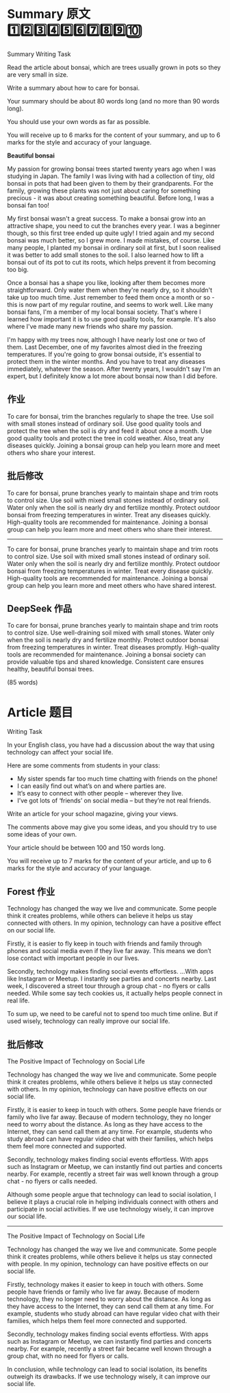 # Summary 原文 1️⃣2️⃣3️⃣4️⃣5️⃣6️⃣7️⃣8️⃣9️⃣🔟

Summary Writing Task

Read the article about bonsai, which are trees usually grown in pots so they are very small in size.

Write a summary about how to care for bonsai.

Your summary should be about 80 words long (and no more than 90 words long).

You should use your own words as far as possible.

You will receive up to 6 marks for the content of your summary, and up to 6 marks for the style and accuracy of your language.

**Beautiful bonsai**

My passion for growing bonsai trees started twenty years ago when I was studying in Japan. The family I was living with had a collection of tiny, old bonsai in pots that had been given to them by their grandparents. For the family, growing these plants was not just about caring for something precious - it was about creating something beautiful. Before long, I was a bonsai fan too!

My first bonsai wasn't a great success. To make a bonsai grow into an attractive shape, you need to cut the branches every year. I was a beginner though, so this first tree ended up quite ugly! I tried again and my second bonsai was much better, so I grew more. I made mistakes, of course. Like many people, I planted my bonsai in ordinary soil at first, but I soon realised it was better to add small stones to the soil. I also learned how to lift a bonsai out of its pot to cut its roots, which helps prevent it from becoming too big.

Once a bonsai has a shape you like, looking after them becomes more straightforward. Only water them when they're nearly dry, so it shouldn't take up too much time. Just remember to feed them once a month or so - this is now part of my regular routine, and seems to work well. Like many bonsai fans, I'm a member of my local bonsai society. That's where I learned how important it is to use good quality tools, for example. It's also where I've made many new friends who share my passion.

I'm happy with my trees now, although I have nearly lost one or two of them. Last December, one of my favorites almost died in the freezing temperatures. If you're going to grow bonsai outside, it's essential to protect them in the winter months. And you have to treat any diseases immediately, whatever the season. After twenty years, I wouldn't say I'm an expert, but I definitely know a lot more about bonsai now than I did before.

## 作业
To care for bonsai, trim the branches regularly to shape the tree. Use soil with small stones instead of ordinary soil. Use good quality tools and protect the tree when the soil is dry and feed it about once a month. Use good quality tools and protect the tree in cold weather. Also, treat any diseases quickly. Joining a bonsai group can help you learn more and meet others who share your interest.

## 批后修改
To care for bonsai, prune branches yearly to maintain shape and trim roots to control size. Use soil with mixed small stones instead of ordinary soil. Water only when the soil is nearly dry and fertilize monthly. Protect outdoor bonsai from freezing temperatures in winter. Treat any diseases quickly. High-quality tools are recommended for maintenance. Joining a bonsai group can help you learn more and meet others who share their interest.

-----------------

To care for bonsai, prune branches yearly to maintain shape and trim roots to control size. Use soil with mixed small stones instead of ordinary soil. Water only when the soil is nearly dry and fertilize monthly. Protect outdoor bonsai from freezing temperatures in winter. Treat every disease quickly. High-quality tools are recommended for maintenance. Joining a bonsai group can help you learn more and meet others who have shared interest.

## DeepSeek 作品
To care for bonsai, prune branches yearly to maintain shape and trim roots to control size. Use well-draining soil mixed with small stones. Water only when the soil is nearly dry and fertilize monthly. Protect outdoor bonsai from freezing temperatures in winter. Treat diseases promptly. High-quality tools are recommended for maintenance. Joining a bonsai society can provide valuable tips and shared knowledge. Consistent care ensures healthy, beautiful bonsai trees.

(85 words)

# Article 题目
Writing Task

In your English class, you have had a discussion about the way that using technology can affect your social life.

Here are some comments from students in your class:
- My sister spends far too much time chatting with friends on the phone!
- I can easily find out what’s on and where parties are.
- It’s easy to connect with other people – wherever they live.
- I’ve got lots of ‘friends’ on social media – but they’re not real friends.

Write an article for your school magazine, giving your views.

The comments above may give you some ideas, and you should try to use some ideas of your own.

Your article should be between 100 and 150 words long.

You will receive up to 7 marks for the content of your article, and up to 6 marks for the style and accuracy of your language.

## Forest 作业
Technology has changed the way we live and communicate. Some people think it creates problems, while others can believe it helps us stay connected with others. In my opinion, technology can have a positive effect on our social life.

Firstly, it is easier to fly keep in touch with friends and family through phones and social media even if they live far away. This means we don’t lose contact with important people in our lives.

Secondly, technology makes finding social events effortless. …With apps like Instagram or Meetup. I instantly see parties and concerts nearby. Last week, I discovered a street tour through a group chat - no flyers or calls needed. While some say tech cookies us, it actually helps people connect in real life.

To sum up, we need to be careful not to spend too much time online. But if used wisely, technology can really improve our social life.

## 批后修改
The Positive Impact of Technology on Social Life

Technology has changed the way we live and communicate. Some people think it creates problems, while others believe it helps us stay connected with others. In my opinion, technology can have positive effects on our social life.

Firstly, it is easier to keep in touch with others. Some people have friends or family who live far away. Because of modern technology, they no longer need to worry about the distance. As long as they have access to the Internet, they can send call them at any time. For example, students who study abroad can have regular video chat with their families, which helps them feel more connected and supported.

Secondly, technology makes finding social events effortless. With apps such as Instagram or Meetup, we can instantly find out parties and concerts nearby. For example, recently a street fair was well known through a group chat - no flyers or calls needed.

Although some people argue that technology can lead to social isolation, I believe it plays a crucial role in helping individuals connect with others and participate in social activities. If we use technology wisely, it can improve our social life.

----------------
The Positive Impact of Technology on Social Life

Technology has changed the way we live and communicate. Some people think it creates problems, while others believe it helps us stay connected with people. In my opinion, technology can have positive effects on our social life.

Firstly, technology makes it easier to keep in touch with others. Some people have friends or family who live far away. Because of modern technology, they no longer need to worry about the distance. As long as they have access to the Internet, they can send call them at any time. For example, students who study abroad can have regular video chat with their families, which helps them feel more connected and supported.

Secondly, technology makes finding social events effortless. With apps such as Instagram or Meetup, we can instantly find parties and concerts nearby. For example, recently a street fair became well known through a group chat, with no need for flyers or calls.

In conclusion, while technology can lead to social isolation, its benefits outweigh its drawbacks. If we use technology wisely, it can improve our social life.
